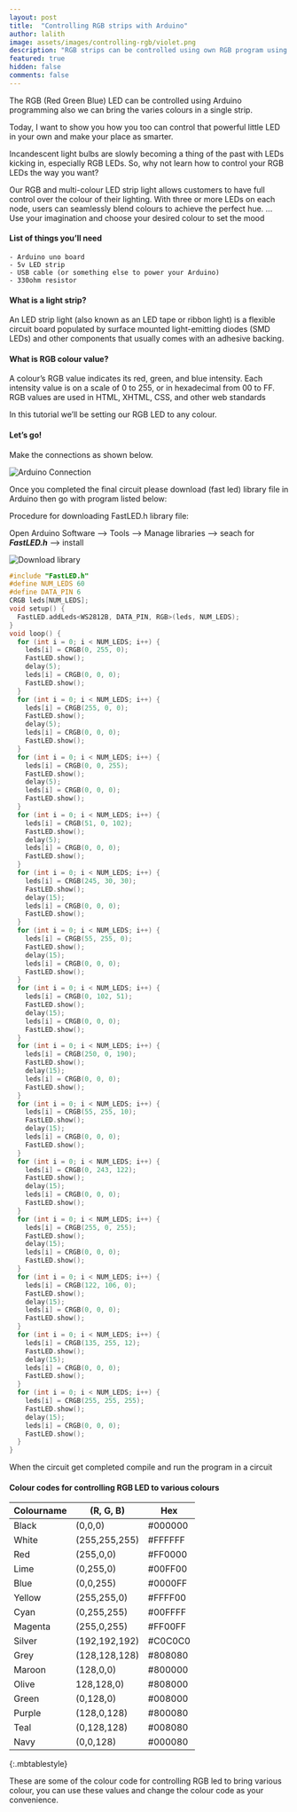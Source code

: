 ```yaml
---
layout: post
title:  "Controlling RGB strips with Arduino"
author: lalith
image: assets/images/controlling-rgb/violet.png
description: "RGB strips can be controlled using own RGB program using arduino"
featured: true
hidden: false
comments: false
---
```


The RGB (Red Green Blue) LED can be controlled using Arduino programming also we can bring the varies colours in a single strip.

Today, I want to show you how you too can control that powerful little LED in your own and make your place as smarter.

Incandescent light bulbs are slowly becoming a thing of the past with LEDs kicking in, especially RGB LEDs. So, why not learn how to control your RGB LEDs the way you want?

Our RGB and multi-colour LED strip light allows customers to have full control over the colour of their lighting. With three or more LEDs on each node, users can seamlessly blend colours to achieve the perfect hue. ... Use your imagination and choose your desired colour to set the mood


#### List of things you’ll need

    - Arduino uno board
    - 5v LED strip
    - USB cable (or something else to power your Arduino)
    - 330ohm resistor


#### What is a light strip?

An LED strip light (also known as an LED tape or ribbon light) is a flexible circuit board populated by surface mounted light-emitting diodes (SMD LEDs) and other components that usually comes with an adhesive backing.

#### What is RGB colour value?

A colour’s RGB value indicates its red, green, and blue intensity. Each intensity value is on a scale of 0 to 255, or in hexadecimal from 00 to FF. RGB values are used in HTML, XHTML, CSS, and other web standards

In this tutorial we’ll be setting our RGB LED to any colour. 

#### Let’s go!

Make the connections as shown below.

![Arduino Connection](//blog.dotworld.in/assets/images/controlling-rgb/circuit.png)

Once you completed the final circuit please download (fast led) library file in Arduino then go with program listed below:

Procedure for downloading FastLED.h library file:

Open Arduino Software --> Tools --> Manage libraries --> seach for ***FastLED.h*** --> install

![Download library](//blog.dotworld.in/assets/images/controlling-rgb/download.png)

```c
#include "FastLED.h"
#define NUM_LEDS 60
#define DATA_PIN 6
CRGB leds[NUM_LEDS];
void setup() {
  FastLED.addLeds<WS2812B, DATA_PIN, RGB>(leds, NUM_LEDS);
}
void loop() {
  for (int i = 0; i < NUM_LEDS; i++) {
    leds[i] = CRGB(0, 255, 0);
    FastLED.show();
    delay(5);
    leds[i] = CRGB(0, 0, 0);
    FastLED.show();
  }
  for (int i = 0; i < NUM_LEDS; i++) {
    leds[i] = CRGB(255, 0, 0);
    FastLED.show();
    delay(5);
    leds[i] = CRGB(0, 0, 0);
    FastLED.show();
  }
  for (int i = 0; i < NUM_LEDS; i++) {
    leds[i] = CRGB(0, 0, 255);
    FastLED.show();
    delay(5);
    leds[i] = CRGB(0, 0, 0);
    FastLED.show();
  }
  for (int i = 0; i < NUM_LEDS; i++) {
    leds[i] = CRGB(51, 0, 102);
    FastLED.show();
    delay(5);
    leds[i] = CRGB(0, 0, 0);
    FastLED.show();
  }
  for (int i = 0; i < NUM_LEDS; i++) {
    leds[i] = CRGB(245, 30, 30);
    FastLED.show();
    delay(15);
    leds[i] = CRGB(0, 0, 0);
    FastLED.show();
  }
  for (int i = 0; i < NUM_LEDS; i++) {
    leds[i] = CRGB(55, 255, 0);
    FastLED.show();
    delay(15);
    leds[i] = CRGB(0, 0, 0);
    FastLED.show();
  }
  for (int i = 0; i < NUM_LEDS; i++) {
    leds[i] = CRGB(0, 102, 51);
    FastLED.show();
    delay(15);
    leds[i] = CRGB(0, 0, 0);
    FastLED.show();
  }
  for (int i = 0; i < NUM_LEDS; i++) {
    leds[i] = CRGB(250, 0, 190);
    FastLED.show();
    delay(15);
    leds[i] = CRGB(0, 0, 0);
    FastLED.show();
  }
  for (int i = 0; i < NUM_LEDS; i++) {
    leds[i] = CRGB(55, 255, 10);
    FastLED.show();
    delay(15);
    leds[i] = CRGB(0, 0, 0);
    FastLED.show();
  }
  for (int i = 0; i < NUM_LEDS; i++) {
    leds[i] = CRGB(0, 243, 122);
    FastLED.show();
    delay(15);
    leds[i] = CRGB(0, 0, 0);
    FastLED.show();
  }
  for (int i = 0; i < NUM_LEDS; i++) {
    leds[i] = CRGB(255, 0, 255);
    FastLED.show();
    delay(15);
    leds[i] = CRGB(0, 0, 0);
    FastLED.show();
  }
  for (int i = 0; i < NUM_LEDS; i++) {
    leds[i] = CRGB(122, 106, 0);
    FastLED.show();
    delay(15);
    leds[i] = CRGB(0, 0, 0);
    FastLED.show();
  }
  for (int i = 0; i < NUM_LEDS; i++) {
    leds[i] = CRGB(135, 255, 12);
    FastLED.show();
    delay(15);
    leds[i] = CRGB(0, 0, 0);
    FastLED.show();
  }
  for (int i = 0; i < NUM_LEDS; i++) {
    leds[i] = CRGB(255, 255, 255);
    FastLED.show();
    delay(15);
    leds[i] = CRGB(0, 0, 0);
    FastLED.show();
  }
}
```


When the circuit get completed compile and run the program in a circuit 

#### Colour codes for controlling RGB LED to various colours


|  Colourname |  (R, G, B) |  Hex | 
|---|---|---|
| Black		 | (0,0,0)			 | #000000 |
| White		 | (255,255,255)	 | #FFFFFF |
| Red		 | (255,0,0)		 | #FF0000 |
| Lime		 | (0,255,0)		 | #00FF00 |
| Blue		 | (0,0,255)		 | #0000FF |
| Yellow	 | (255,255,0)		 | #FFFF00 |
| Cyan		 | (0,255,255)		 | #00FFFF |
| Magenta	 | (255,0,255)		 | #FF00FF |
| Silver	 | (192,192,192)	 | #C0C0C0 |
| Grey		 | (128,128,128)	 | #808080 |
| Maroon	 | (128,0,0)		 | #800000 |
| Olive		 | 128,128,0)		 | #808000 |
| Green		 | (0,128,0)		 | #008000 |
| Purple	 | (128,0,128)		 | #800080 |
| Teal		 | (0,128,128)		 | #008080 |
| Navy		 | (0,0,128)		 | #000080 |
{:.mbtablestyle}

These are some of the colour code for controlling RGB led to bring various colour, you can use these values and change the colour code as your convenience. 